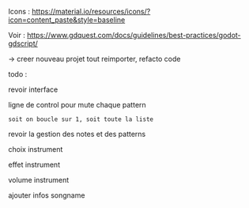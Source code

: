 Icons : https://material.io/resources/icons/?icon=content_paste&style=baseline

Voir : https://www.gdquest.com/docs/guidelines/best-practices/godot-gdscript/

-> creer nouveau projet tout reimporter, refacto code

todo :

revoir interface

ligne de control pour mute chaque pattern
	
	soit on boucle sur 1, soit toute la liste

revoir la gestion des notes et des patterns

choix instrument

effet instrument

volume instrument

ajouter infos songname
